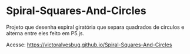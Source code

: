# Spiral-Squares-And-Circles
Projeto que desenha espiral giratória que separa quadrados de circulos e alterna entre eles feito em P5.js.

Acesse: https://victoralvesbug.github.io/Spiral-Squares-And-Circles
